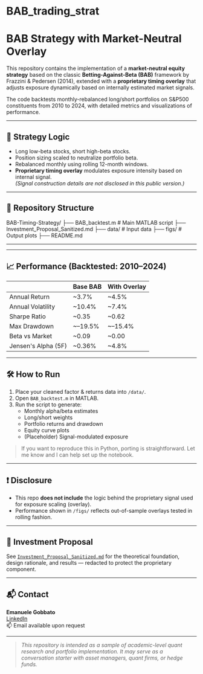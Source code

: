 # BAB_trading_strat

# BAB Strategy with Market-Neutral Overlay

This repository contains the implementation of a **market-neutral equity strategy** based on the classic **Betting-Against-Beta (BAB)** framework by Frazzini & Pedersen (2014), extended with a **proprietary timing overlay** that adjusts exposure dynamically based on internally estimated market signals.

The code backtests monthly-rebalanced long/short portfolios on S&P500 constituents from 2010 to 2024, with detailed metrics and visualizations of performance.

---

## 🧠 Strategy Logic

- Long low-beta stocks, short high-beta stocks.
- Position sizing scaled to neutralize portfolio beta.
- Rebalanced monthly using rolling 12-month windows.
- **Proprietary timing overlay** modulates exposure intensity based on internal signal.  
  *(Signal construction details are not disclosed in this public version.)*

---

## 📂 Repository Structure

BAB-Timing-Strategy/
├── BAB_backtest.m # Main MATLAB script
├── Investment_Proposal_Sanitized.md
├── data/ # Input data 
├── figs/ # Output plots
├── README.md

---


---

## 📈 Performance (Backtested: 2010–2024)

|                       | Base BAB | With Overlay |
|-----------------------|----------|--------------|
| Annual Return         | ~3.7%    | ~4.5%        |
| Annual Volatility     | ~10.4%   | ~7.4%        |
| Sharpe Ratio          | ~0.35    | ~0.62        |
| Max Drawdown          | ~–19.5%  | ~–15.4%      |
| Beta vs Market        | ~0.09    | ~0.00        |
| Jensen's Alpha (5F)   | ~0.36%   | ~4.8%        |

---

## 🛠️ How to Run

1. Place your cleaned factor & returns data into `/data/`.
2. Open `BAB_backtest.m` in MATLAB.
3. Run the script to generate:
   - Monthly alpha/beta estimates
   - Long/short weights
   - Portfolio returns and drawdown
   - Equity curve plots
   - (Placeholder) Signal-modulated exposure

> If you want to reproduce this in Python, porting is straightforward. Let me know and I can help set up the notebook.

---

## ❗ Disclosure

- This repo **does not include** the logic behind the proprietary signal used for exposure scaling (overlay).
- Performance shown in `/figs/` reflects out-of-sample overlays tested in rolling fashion.

---

## 📄 Investment Proposal

See [`Investment_Proposal_Sanitized.md`](./Investment_Proposal_Sanitized.md) for the theoretical foundation, design rationale, and results — redacted to protect the proprietary component.

---

## 📬 Contact

**Emanuele Gobbato**  
[LinkedIn](https://www.linkedin.com/in/emanuele-gobbato/)  
📫 Email available upon request

---

> _This repository is intended as a sample of academic-level quant research and portfolio implementation. It may serve as a conversation starter with asset managers, quant firms, or hedge funds._
